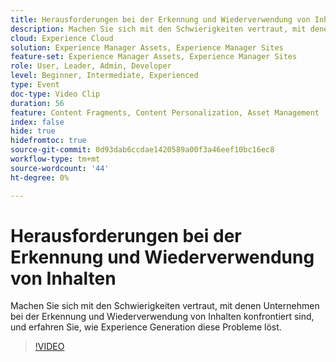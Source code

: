 ```yaml
---
title: Herausforderungen bei der Erkennung und Wiederverwendung von Inhalten
description: Machen Sie sich mit den Schwierigkeiten vertraut, mit denen Unternehmen bei der Erkennung und Wiederverwendung von Inhalten konfrontiert sind, und erfahren Sie, wie Experience Generation diese Probleme löst.
cloud: Experience Cloud
solution: Experience Manager Assets, Experience Manager Sites
feature-set: Experience Manager Assets, Experience Manager Sites
role: User, Leader, Admin, Developer
level: Beginner, Intermediate, Experienced
type: Event
doc-type: Video Clip
duration: 56
feature: Content Fragments, Content Personalization, Asset Management
index: false
hide: true
hidefromtoc: true
source-git-commit: 0d93dab6ccdae1420589a00f3a46eef10bc16ec8
workflow-type: tm+mt
source-wordcount: '44'
ht-degree: 0%

---
```



# Herausforderungen bei der Erkennung und Wiederverwendung von Inhalten

Machen Sie sich mit den Schwierigkeiten vertraut, mit denen Unternehmen bei der Erkennung und Wiederverwendung von Inhalten konfrontiert sind, und erfahren Sie, wie Experience Generation diese Probleme löst.

>[!VIDEO](https://video.tv.adobe.com/v/3459243/?learn=on&enablevpops)
